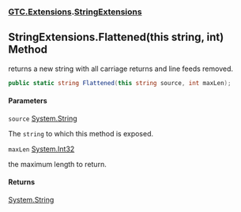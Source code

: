 ### [GTC.Extensions](GTC.Extensions.md 'GTC.Extensions').[StringExtensions](GTC.Extensions.StringExtensions.md 'GTC.Extensions.StringExtensions')

## StringExtensions.Flattened(this string, int) Method

returns a new string with all carriage returns and line feeds removed.

```csharp
public static string Flattened(this string source, int maxLen);
```
#### Parameters

<a name='GTC.Extensions.StringExtensions.Flattened(thisstring,int).source'></a>

`source` [System.String](https://docs.microsoft.com/en-us/dotnet/api/System.String 'System.String')

The `string` to which this method is exposed.

<a name='GTC.Extensions.StringExtensions.Flattened(thisstring,int).maxLen'></a>

`maxLen` [System.Int32](https://docs.microsoft.com/en-us/dotnet/api/System.Int32 'System.Int32')

the maximum length to return.

#### Returns
[System.String](https://docs.microsoft.com/en-us/dotnet/api/System.String 'System.String')